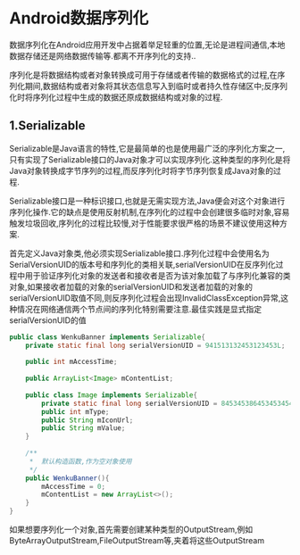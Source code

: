 # Android数据序列化

数据序列化在Android应用开发中占据着举足轻重的位置,无论是进程间通信,本地数据存储还是网络数据传输等.都离不开序列化的支持..

序列化是将数据结构或者对象转换成可用于存储或者传输的数据格式的过程,在序列化期间,数据结构或者对象将其状态信息写入到临时或者持久性存储区中;反序列化时将序列化过程中生成的数据还原成数据结构或对象的过程.

## 1.Serializable

Serializable是Java语言的特性,它是最简单的也是使用最广泛的序列化方案之一,只有实现了Serializable接口的Java对象才可以实现序列化.这种类型的序列化是将Java对象转换成字节序列的过程,而反序列化时将字节序列恢复成Java对象的过程.

Serializable接口是一种标识接口,也就是无需实现方法,Java便会对这个对象进行序列化操作.它的缺点是使用反射机制,在序列化的过程中会创建很多临时对象,容易触发垃圾回收,序列化的过程比较慢,对于性能要求很严格的场景不建议使用这种方案.

首先定义Java对象类,他必须实现Serializable接口.序列化过程中会使用名为SerialVersionUID的版本号和序列化的类相关联,serialVersionUID在反序列化过程中用于验证序列化对象的发送者和接收者是否为该对象加载了与序列化兼容的类对象,如果接收者加载的对象的serialVersionUID和发送者加载的对象的serialVersionUID取值不同,则反序列化过程会出现InvalidClassException异常,这种情况在网络通信两个节点间的序列化特别需要注意.最佳实践是显式指定serialVersionUID的值

```java
public class WenkuBanner implements Serializable{
    private static final long serialVersionUID = 941513132453123453L;
    
    public int mAccessTime;
    
    public ArrayList<Image> mContentList;
    
    public class Image implements Serializable{
        private static final long serialVersionUID = 845345386453453454L;
        public int mType;
        public String mIconUrl;
        public String mValue;
    }
    
    /**
     *	默认构造函数,作为空对象使用
     */
    public WenkuBanner(){
        mAccessTime = 0;
        mContentList = new ArrayList<>();
    }
}
```

如果想要序列化一个对象,首先需要创建某种类型的OutputStream,例如ByteArrayOutputStream,FileOutputStream等,夹着将这些OutputStream